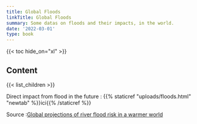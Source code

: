 ```yaml
---
title: Global Floods
linkTitle: Global Floods
summary: Some datas on floods and their impacts, in the world.
date: '2022-03-01'
type: book
---
```


{{< toc hide_on="xl" >}}

## Content

{{< list_children >}}

Direct impact from flood in the future : {{% staticref "uploads/floods.html" "newtab" %}}ici{{% /staticref %}} 

Source :[Global projections of river flood risk in a warmer world](https://agupubs.onlinelibrary.wiley.com/doi/full/10.1002/2016EF000485)

